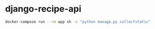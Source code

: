 # django-recipe-api

```bash
docker-compose run --rm app sh -c "python manage.py collectstatic"

```
